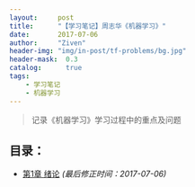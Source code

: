 ```yaml
---
layout:     post
title:      "【学习笔记】周志华《机器学习》"
date:       2017-07-06
author:     "Ziven"
header-img: "img/in-post/tf-problems/bg.jpg"
header-mask:  0.3
catalog:      true
tags:
    - 学习笔记
    - 机器学习
---
```

>记录《机器学习》学习过程中的重点及问题
## 目录：
* [第1章 绪论](/_posts/zzh-mathine-learning/chapter-1.markdown) *(最后修正时间：2017-07-06)*
